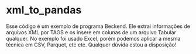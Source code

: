 # xml_to_pandas


Esse código é um exemplo de programa Beckend.
Ele extrai informações de arquivos XML por TAGS e os insere em colunas de um arquivo Tabular qualquer.
No exemplo foi usado Excel, porém podemos aplicar a mesma técnica em CSV, Parquet, etc etc.
Qualquer dúvida estou a disposição!

